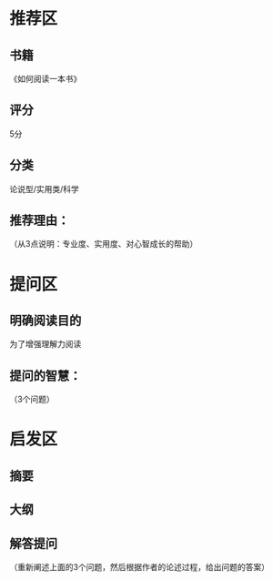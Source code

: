 # 推荐区
## 书籍
《如何阅读一本书》

## 评分
5分

## 分类
论说型/实用类/科学

## 推荐理由：
（从3点说明：专业度、实用度、对心智成长的帮助）

# 提问区

## 明确阅读目的
为了增强理解力阅读

## 提问的智慧：
（3个问题）

# 启发区

## 摘要

## 大纲

## 解答提问
（重新阐述上面的3个问题，然后根据作者的论述过程，给出问题的答案）
